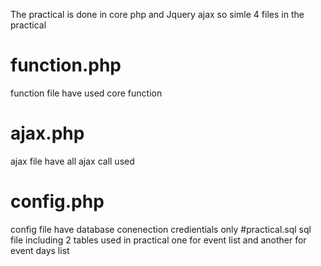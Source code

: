 The practical is done in core php and Jquery ajax so simle 4 files in the practical

# function.php
function file have used core function 
# ajax.php
ajax file have all ajax call used 
# config.php
config file have database conenection credientials only 
#practical.sql
sql file including 2 tables used in practical one for event list and another for event days list
